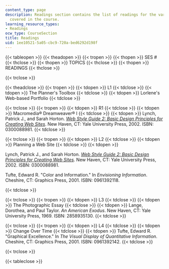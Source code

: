 ```yaml
---
content_type: page
description: Readings section contains the list of readings for the various topics
  covered in the course.
learning_resource_types:
- Readings
ocw_type: CourseSection
title: Readings
uid: 1ee10521-5a05-cbc9-720a-bed6292d198f
---
```


{{< tableopen >}}
{{< theadopen >}}
{{< tropen >}}
{{< thopen >}}
SES #
{{< thclose >}}
{{< thopen >}}
TOPICS
{{< thclose >}}
{{< thopen >}}
READINGS
{{< thclose >}}

{{< trclose >}}

{{< theadclose >}}
{{< tropen >}}
{{< tdopen >}}
L1
{{< tdclose >}}
{{< tdopen >}}
The Planner's Toolbox
{{< tdclose >}}
{{< tdopen >}}
Lorlene's Web-based Portfolio
{{< tdclose >}}

{{< trclose >}}
{{< tropen >}}
{{< tdopen >}}
R1
{{< tdclose >}}
{{< tdopen >}}
Macromedia® Dreamweaver® I
{{< tdclose >}}
{{< tdopen >}}
Lynch, Patrick J., and Sarah Horton. [_Web Style Guide 2: Basic Design Principles for Creating Web Sites_](http://www.webstyleguide.com/index.html?/contents.html). New Haven, CT: Yale University Press, 2002. ISBN: 0300088981.
{{< tdclose >}}

{{< trclose >}}
{{< tropen >}}
{{< tdopen >}}
L2
{{< tdclose >}}
{{< tdopen >}}
Planning a Web Site
{{< tdclose >}}
{{< tdopen >}}


Lynch, Patrick J., and Sarah Horton. [_Web Style Guide 2: Basic Design Principles for Creating Web Sites_](http://www.webstyleguide.com/index.html?/contents.html). New Haven, CT: Yale University Press, 2002. ISBN: 0300088981.

Tufte, Edward R. "Color and Information." In _Envisioning Information_. Cheshire, CT: Graphics Press, 2001. ISBN: 0961392118.


{{< tdclose >}}

{{< trclose >}}
{{< tropen >}}
{{< tdopen >}}
L3
{{< tdclose >}}
{{< tdopen >}}
The Photographic Essay
{{< tdclose >}}
{{< tdopen >}}
Lange, Dorothea, and Paul Taylor. _An American Exodus_. New Haven, CT: Yale University Press, 1969. ISBN: 2858935130.
{{< tdclose >}}

{{< trclose >}}
{{< tropen >}}
{{< tdopen >}}
L4
{{< tdclose >}}
{{< tdopen >}}
Change Over Time
{{< tdclose >}}
{{< tdopen >}}
Tufte, Edward R. "Graphical Excellence." In _The Visual Display of Quantitative Information_. Cheshire, CT: Graphics Press, 2001. ISBN: 0961392142.
{{< tdclose >}}

{{< trclose >}}

{{< tableclose >}}